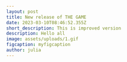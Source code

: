```yaml
---
layout: post
title: New release of THE GAME
date: 2023-03-10T08:46:52.355Z
short_description: This is improved version
description: Hello all
image: assets/uploads/1.gif
figcaption: myfigcaption
author: julia
---
```

